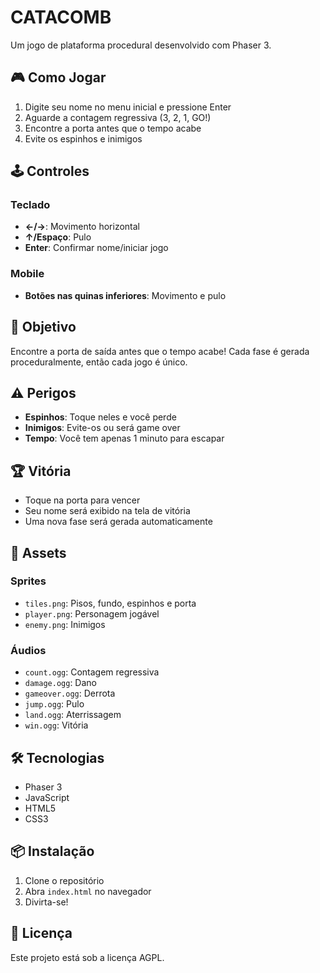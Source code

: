 # CATACOMB

Um jogo de plataforma procedural desenvolvido com Phaser 3.

## 🎮 Como Jogar

1. Digite seu nome no menu inicial e pressione Enter
2. Aguarde a contagem regressiva (3, 2, 1, GO!)
3. Encontre a porta antes que o tempo acabe
4. Evite os espinhos e inimigos

## 🕹️ Controles

### Teclado
- **←/→**: Movimento horizontal
- **↑/Espaço**: Pulo
- **Enter**: Confirmar nome/iniciar jogo

### Mobile
- **Botões nas quinas inferiores**: Movimento e pulo

## 🎯 Objetivo

Encontre a porta de saída antes que o tempo acabe! Cada fase é gerada proceduralmente, então cada jogo é único.

## ⚠️ Perigos

- **Espinhos**: Toque neles e você perde
- **Inimigos**: Evite-os ou será game over
- **Tempo**: Você tem apenas 1 minuto para escapar

## 🏆 Vitória

- Toque na porta para vencer
- Seu nome será exibido na tela de vitória
- Uma nova fase será gerada automaticamente

## 🎨 Assets

### Sprites
- `tiles.png`: Pisos, fundo, espinhos e porta
- `player.png`: Personagem jogável
- `enemy.png`: Inimigos

### Áudios
- `count.ogg`: Contagem regressiva
- `damage.ogg`: Dano
- `gameover.ogg`: Derrota
- `jump.ogg`: Pulo
- `land.ogg`: Aterrissagem
- `win.ogg`: Vitória

## 🛠️ Tecnologias

- Phaser 3
- JavaScript
- HTML5
- CSS3

## 📦 Instalação

1. Clone o repositório
2. Abra `index.html` no navegador
3. Divirta-se!

## 📝 Licença

Este projeto está sob a licença AGPL. 
